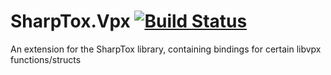 SharpTox.Vpx [![Build Status](https://jenkins.impy.me/job/SharpTox.Vpx%20x86/badge/icon)](https://jenkins.impy.me/job/SharpTox.Vpx%20x86/)
============

An extension for the SharpTox library, containing bindings for certain libvpx functions/structs
